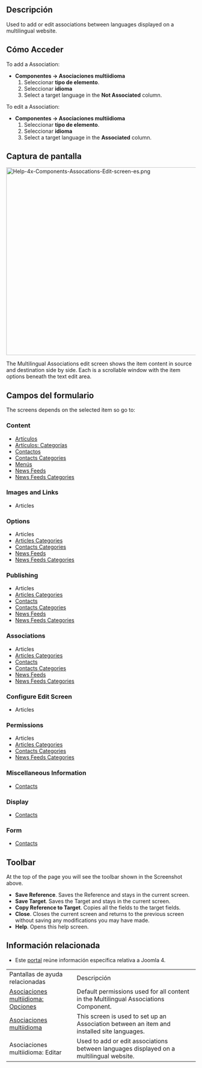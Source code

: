 <!-- Filename: Help4.x:Multilingual_Associations:_Edit / Display title: Asociaciones multiidioma: Editar -->

## Descripción

Used to add or edit associations between languages displayed on a
multilingual website.

## Cómo Acceder

To add a Association:

- **Componentes → Asociaciones multiidioma**
  1.  Seleccionar **tipo de elemento**.
  2.  Seleccionar **idioma**
  3.  Select a target language in the **Not Associated** column.

To edit a Association:

- **Componentes → Asociaciones multiidioma**
  1.  Seleccionar **tipo de elemento**.
  2.  Seleccionar **idioma**
  3.  Select a target language in the **Associated** column.

## Captura de pantalla

<img
src="https://docs.joomla.org/images/thumb/4/49/Help-4x-Components-Assocations-Edit-screen-es.png/800px-Help-4x-Components-Assocations-Edit-screen-es.png"
decoding="async"
srcset="https://docs.joomla.org/images/thumb/4/49/Help-4x-Components-Assocations-Edit-screen-es.png/1200px-Help-4x-Components-Assocations-Edit-screen-es.png 1.5x, https://docs.joomla.org/images/thumb/4/49/Help-4x-Components-Assocations-Edit-screen-es.png/1600px-Help-4x-Components-Assocations-Edit-screen-es.png 2x"
data-file-width="2720" data-file-height="1700" width="800" height="500"
alt="Help-4x-Components-Assocations-Edit-screen-es.png" />

The Multilingual Associations edit screen shows the item content in
source and destination side by side. Each is a scrollable window with
the item options beneath the text edit area.

## Campos del formulario

The screens depends on the selected item so go to:

### Content

- [Artículos](https://docs.joomla.org/Help4.x:Articles:_Edit/es#content "Help4.x:Articles: Edit/es")
- [Artículos:
  Categorías](https://docs.joomla.org/Help4.x:Articles:_Edit_Category/es#content "Help4.x:Articles: Edit Category/es")
- [Contactos](https://docs.joomla.org/Help4.x:Contacts:_Edit/es#content "Help4.x:Contacts: Edit/es")
- [Contacts
  Categories](https://docs.joomla.org/Help4.x:Contacts:_Edit_Category/en#content "Help4.x:Contacts: Edit Category/en")
- [Menús](https://docs.joomla.org/Help4.x:Menus:_Items/es "Help4.x:Menus: Items/es")
- [News
  Feeds](https://docs.joomla.org/Help4.x:News_Feeds:_Edit/en#content "Help4.x:News Feeds: Edit/en")
- [News Feeds
  Categories](https://docs.joomla.org/Help4.x:News_Feeds:_Edit_Category/en#content "Help4.x:News Feeds: Edit Category/en")

### Images and Links

- Articles

### Options

- Articles
- [Articles
  Categories](https://docs.joomla.org/Help4.x:Articles:_Edit_Category/en#options "Help4.x:Articles: Edit Category/en")
- [Contacts
  Categories](https://docs.joomla.org/Help4.x:Contacts:_Edit_Category/en#options "Help4.x:Contacts: Edit Category/en")
- [News
  Feeds](https://docs.joomla.org/Help4.x:News_Feeds:_Edit/en#options "Help4.x:News Feeds: Edit/en")
- [News Feeds
  Categories](https://docs.joomla.org/Help4.x:News_Feeds:_Edit_Category/en#options "Help4.x:News Feeds: Edit Category/en")

### Publishing

- Articles
- [Articles
  Categories](https://docs.joomla.org/Help4.x:Articles:_Edit_Category/en#publishing "Help4.x:Articles: Edit Category/en")
- [Contacts](https://docs.joomla.org/Help4.x:Contacts:_Edit/en#publishing "Help4.x:Contacts: Edit/en")
- [Contacts
  Categories](https://docs.joomla.org/Help4.x:Contacts:_Edit_Category/en#publishing "Help4.x:Contacts: Edit Category/en")
- [News
  Feeds](https://docs.joomla.org/Help4.x:News_Feeds:_Edit/en#publishing "Help4.x:News Feeds: Edit/en")
- [News Feeds
  Categories](https://docs.joomla.org/Help4.x:News_Feeds:_Edit_Category/en#publishing "Help4.x:News Feeds: Edit Category/en")

### Associations

- Articles
- [Articles
  Categories](https://docs.joomla.org/Help4.x:Articles:_Edit_Category/en#associations "Help4.x:Articles: Edit Category/en")
- [Contacts](https://docs.joomla.org/Help4.x:Contacts:_Edit/en#associations "Help4.x:Contacts: Edit/en")
- [Contacts
  Categories](https://docs.joomla.org/Help4.x:Contacts:_Edit_Category/en#associations "Help4.x:Contacts: Edit Category/en")
- [News
  Feeds](https://docs.joomla.org/Help4.x:News_Feeds:_Edit/en#associations "Help4.x:News Feeds: Edit/en")
- [News Feeds
  Categories](https://docs.joomla.org/Help4.x:News_Feeds:_Edit_Category/en#associations "Help4.x:News Feeds: Edit Category/en")

### Configure Edit Screen

- Articles

### Permissions

- Articles
- [Articles
  Categories](https://docs.joomla.org/Help4.x:Articles:_Edit_Category/en#permissions "Help4.x:Articles: Edit Category/en")
- [Contacts
  Categories](https://docs.joomla.org/Help4.x:Contacts:_Edit_Category/en#permissions "Help4.x:Contacts: Edit Category/en")
- [News Feeds
  Categories](https://docs.joomla.org/Help4.x:News_Feeds:_Edit_Category/en#permissions "Help4.x:News Feeds: Edit Category/en")

### Miscellaneous Information

- [Contacts](https://docs.joomla.org/Help4.x:Contacts:_Edit/en#miscellaneousinformation "Help4.x:Contacts: Edit/en")

### Display

- [Contacts](https://docs.joomla.org/Help4.x:Contacts:_Edit/en#display "Help4.x:Contacts: Edit/en")

### Form

- [Contacts](https://docs.joomla.org/Help4.x:Contacts:_Edit/en#form "Help4.x:Contacts: Edit/en")

## Toolbar

At the top of the page you will see the toolbar shown in the
Screenshot above.

- **Save Reference**. Saves the Reference and stays in the current
  screen.
- **Save Target**. Saves the Target and stays in the current screen.
- **Copy Reference to Target**. Copies all the fields to the target
  fields.
- **Close**. Closes the current screen and returns to the previous
  screen without saving any modifications you may have made.
- **Help**. Opens this help screen.

## Información relacionada

- Este
  [portal](https://docs.joomla.org/Portal:Joomla_4/es "Portal:Joomla 4/es")
  reúne información específica relativa a Joomla 4.

|                                                                                                                                                             |                                                                                            |
|-------------------------------------------------------------------------------------------------------------------------------------------------------------|--------------------------------------------------------------------------------------------|
| Pantallas de ayuda relacionadas                                                                                                                             | Descripción                                                                                |
| [Asociaciones multiidioma: Opciones](https://docs.joomla.org/Help4.x:Multilingual_Associations:_Options/es "Help4.x:Multilingual Associations: Options/es") | Default permissions used for all content in the Multilingual Associations Component.       |
| [Asociaciones multiidioma](https://docs.joomla.org/Help4.x:Multilingual_Associations/es "Help4.x:Multilingual Associations/es")                             | This screen is used to set up an Association between an item and installed site languages. |
| <span class="mw-selflink selflink">Asociaciones multiidioma: Editar</span>                                                                                  | Used to add or edit associations between languages displayed on a multilingual website.    |
